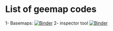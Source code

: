 # List of geemap codes

1- Basemaps: [![Binder](https://mybinder.org/badge_logo.svg)](https://mybinder.org/v2/gh/EngAlasmari/geemap/main?labpath=basemaps.ipynb)
2- inspector tool [![Binder](https://mybinder.org/badge_logo.svg)](https://mybinder.org/v2/gh/EngAlasmari/geemap/main?labpath=inspector_tool.ipynb)
